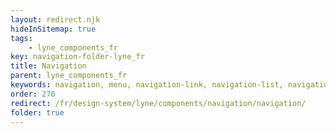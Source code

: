 ```yaml
---
layout: redirect.njk
hideInSitemap: true
tags: 
    - lyne_components_fr
key: navigation-folder-lyne_fr
title: Navigation
parent: lyne_components_fr
keywords: navigation, menu, navigation-link, navigation-list, navigation-marker, navigation-section
order: 270
redirect: /fr/design-system/lyne/components/navigation/navigation/
folder: true
---
```

